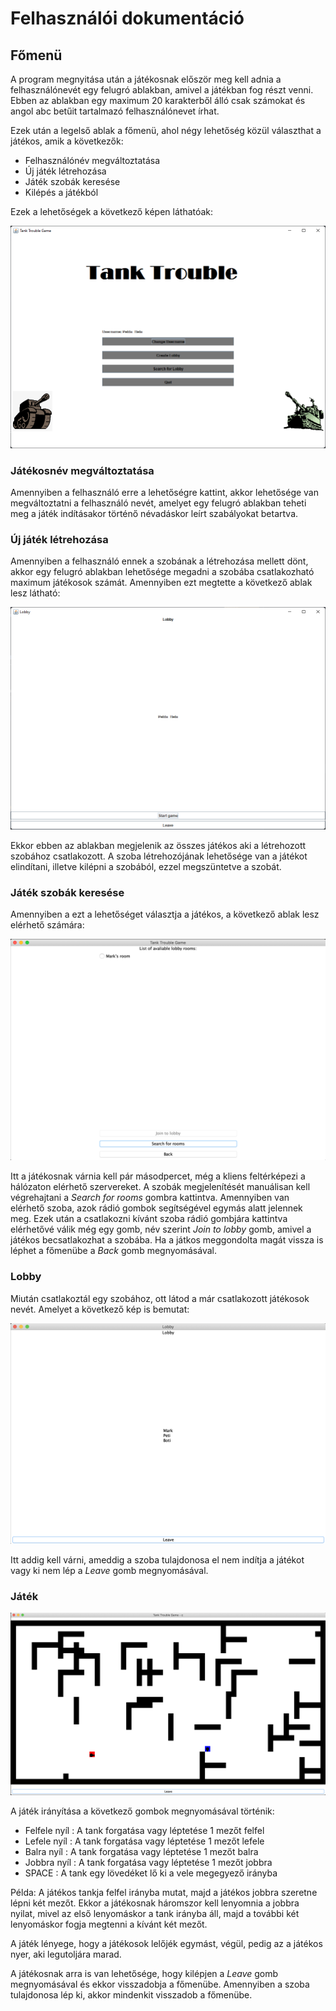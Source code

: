 # Felhasználói dokumentáció

## Főmenü

A program megnyitása után a játékosnak először meg kell adnia a felhasználónevét egy felugró ablakban, amivel a játékban fog részt venni. Ebben az ablakban egy maximum 20 karakterből álló csak számokat és angol abc betűit tartalmazó felhasználónevet írhat.

Ezek után a legelső ablak a főmenü, ahol négy lehetőség közül választhat a játékos, amik a következők:
- Felhasználónév megváltoztatása
- Új játék létrehozása
- Játék szobák keresése
- Kilépés a játékból

Ezek a lehetőségek a következő képen láthatóak:

![](2022-05-26-17-00-35.png)

### Játékosnév megváltoztatása

Amennyiben a felhasználó erre a lehetőségre kattint, akkor lehetősége van megváltoztatni a felhasználó nevét, amelyet egy felugró ablakban teheti meg a játék indításakor történő névadáskor leírt szabályokat betartva.

### Új játék létrehozása

Amennyiben a felhasználó ennek a szobának a létrehozása mellett dönt, akkor egy felugró ablakban lehetősége megadni a szobába csatlakozható maximum játékosok számát. Amennyiben ezt megtette a következő ablak lesz látható:

![](2022-05-26-17-01-01.png)

Ekkor ebben az ablakban megjelenik az összes játékos aki a létrehozott szobához csatlakozott. A szoba létrehozójának lehetősége van a játékot elindítani, illetve kilépni a szobából, ezzel megszüntetve a szobát.

### Játék szobák keresése

Amennyiben a ezt a lehetőséget választja a játékos, a következő ablak lesz elérhető számára:

![](2022-05-26-18-00-31.png)

Itt a játékosnak várnia kell pár másodpercet, még a kliens feltérképezi a hálózaton elérhető szervereket. A szobák megjelenítését manuálisan kell végrehajtani a *Search for rooms* gombra kattintva. Amennyiben van elérhető szoba, azok rádió gombok segítségével egymás alatt jelennek meg. Ezek után a csatlakozni kívánt szoba rádió gombjára kattintva elérhetővé válik még egy gomb, név szerint  *Join to lobby* gomb, amivel a játékos becsatlakozhat a szobába. Ha a játkos meggondolta magát vissza is léphet a főmenübe a *Back* gomb megnyomásával.
### Lobby

Miután csatlakoztál egy szobához, ott látod a már csatlakozott játékosok nevét. Amelyet a következő kép is bemutat:

![](2022-05-26-19-27-43.png)

Itt addig kell várni, ameddig a szoba tulajdonosa el nem indítja a játékot vagy ki nem lép a *Leave* gomb megnyomásával.

### Játék

![](2022-05-26-19-07-59.png)

A játék irányítása a következő gombok megnyomásával történik:

- Felfele nyíl : A tank forgatása vagy léptetése 1 mezőt felfel
- Lefele nyíl : A tank forgatása vagy léptetése 1 mezőt lefele
- Balra nyíl : A tank forgatása vagy léptetése 1 mezőt balra
- Jobbra nyíl : A tank forgatása vagy léptetése 1 mezőt jobbra
- SPACE : A tank egy lövedéket lő ki a vele megegyező irányba

Példa: A játékos tankja felfel irányba mutat, majd a játékos jobbra szeretne lépni két mezőt. Ekkor a játékosnak háromszor kell lenyomnia a jobbra nyilat, mivel az első lenyomáskor a tank irányba áll, majd a további két lenyomáskor fogja megtenni a kívánt két mezőt.

A játék lényege, hogy a játékosok lelőjék egymást, végül, pedig az a játékos nyer, aki legutoljára marad.

A játékosnak arra is van lehetősége, hogy kilépjen a *Leave* gomb megnyomásával és ekkor visszadobja a főmenübe. Amennyiben a szoba tulajdonosa lép ki, akkor mindenkit visszadob a főmenübe.